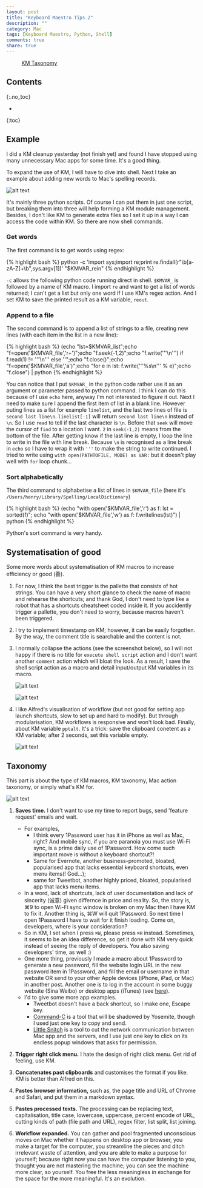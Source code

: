 ```yaml
---
layout: post
title: "Keyboard Maestro Tips 2"
description: ""
category: Mac
tags: [Keyboard Maestro, Python, Shell]
comments: true
share: true
---
```


<figure>
	<img src="http://i.imgur.com/cpWwfBs.png" alt="">
	<figcaption><a href="http://localhost:4000/keyboard-maestro-tips-2/#taxonomy" title="KM Taxonomy">KM Taxonomy</a></figcaption>
</figure>

## Contents
{:.no_toc}

* 
{:toc}

## Example

I did a KM cleanup yesterday (not finish yet) and found I have stopped using many unnecessary Mac apps for some time. It's a good thing.

To expand the use of KM, I will have to dive into shell. Next I take an example about adding new words to Mac's spelling records.

<!--more-->

![alt text](http://i.imgur.com/4uRyKjR.png "Insert")

It's mainly three python scripts. Of course I can put them in just one script, but breaking them into three will help forming a KM module management. Besides, I don't like KM to generate extra files so I set it up in a way I can access the code within KM. So there are now shell commands.

### Get words

The first command is to get words using regex:

{% highlight bash %}
python -c 'import sys;import re;print re.findall(r"\b[a-zA-Z]+\b",sys.argv[1])' "$KMVAR_rein"
{% endhighlight %}

`-c` allows the following python code running direct in shell. `$KMVAR_` is followed by a name of KM macro. I import `re` and want to get a list of words returned; I can't get a list but only one word if I use KM's regex action. And I set KM to save the printed result as a KM variable, `reout`.

### Append to a file

The second command is to append a list of strings to a file, creating new lines (with each item in the list in a new line):

{% highlight bash %}
(echo "lst=$KMVAR_list";echo "f=open('$KMVAR_file','r+')";echo "f.seek(-1,2)";echo "f.write('''\n''') if f.read(1) != '''\n''' else ''";echo "f.close()";echo "f=open('$KMVAR_file','a')";echo "for e in lst: f.write('''%s\n''' % e)";echo "f.close") | python
{% endhighlight %}

You can notice that I put `$KMVAR_` in the python code rather use it as an argument or parameter passed to python command. I think I can do this because of I use `echo` here, anyway I'm not interested to figure it out. Next I need to make sure I append the first item of list in a blank line. However puting lines as a list for example `linelist`, and the last two lines of file is `second last line\n`. `linelist[-1]` will return `second last line\n` instead of `\n`. So I use `read` to tell if the last character is `\n`. Before that `seek` will move the cursor of `find` to a location I want. `2` in `seek(-1,2)` means from the bottom of the file. After getting know if the last line is empty, I loop the line to write in the file with line break. Because `\n` is recognised as a line break in `echo` so I have to wrap it with `'''` to make the string to write continued. I tried to write using `with open(PATHTOFILE, MODE) as VAR:` but it doesn't play well with `for` loop chunk...

### Sort alphabetically

The third command to alphabetise a list of lines in `$KMVAR_file` (here it's `/Users/henry/Library/Spelling/LocalDictionary`)

{% highlight bash %}
(echo "with open('$KMVAR_file','r') as f: lst = sorted(f)"; echo "with open('$KMVAR_file','w') as f: f.writelines(lst)") | python
{% endhighlight %}

Python's sort command is very handy.

## Systematisation of good

Some more words about systematisation of KM macros to increase efficiency or good (善). 

1. For now, I think the best trigger is the pallette that consists of hot strings. You can have a very short glance to check the name of macro and rehearse the shortcuts; and thank God, I don't need to type like a robot that has a shortcuts cheatsheet coded inside it. If you accidently trigger a pallette, you don't need to worry, because macros haven't been triggered. 

2. I try to implement timestamp on KM; however, it can be easily forgotten. By the way, the comment title is searchable and the content is not.

3. I normally collapse the actions (see the screenshot below), so I will not happy if there is no title for `execute shell script` action and I don't want another `comment` action which will bloat the look. As a result, I save the shell script action as a macro and detail input/output KM variables in its macro.

	![alt text](http://i.imgur.com/L9MsKHy.png "Insert")

	![alt text](http://i.imgur.com/dXfzzgk.png "Insert")

4. I like Alfred's visualisation of workflow (but not good for setting app launch shortcuts, slow to set up and hard to modify). But through modularisation, KM workflows is responsive and won't look bad. Finally, about KM variable `pptalt`. It's a trick: save the clipboard conetent as a KM variable; after 2 seconds, set this variable empty.

	![alt text](http://i.imgur.com/ngppJRh.png "Insert")

## Taxonomy

This part is about the type of KM macros, KM taxonomy, Mac action taxonomy, or simply what's KM for. 

![alt text](http://i.imgur.com/cpWwfBs.png "Insert")

1. **Saves time.** I don't want to use my time to report bugs, send 'feature request' emails and wait.
	- For examples,
		- I think every 1Password user has it in iPhone as well as Mac, right? And mobile sync, if you are paranoia you must use Wi-Fi sync, is a prime daily use of 1Password. How come such important move is without a keyboard shortcut?!
		- Same for Evernote, another business-promoted, bloated, popularised app that lacks essential keyboard shortcuts, even menu items(! God...);
		- same for Tweetbot, another highly priced, bloated, popularised app that lacks menu items.
	- In a word, lack of shortcuts, lack of user documentation and lack of sincerity (诚意) given differnce in price and reality. So, the story is, ⌘9 to open Wi-Fi sync window is broken on my Mac then I have KM to fix it. Another thing is, ⌘W will quit 1Password. So next time I open 1Password I have to wait for it finish loading. Come on, developers, where is your consideration?
	- So in KM, I set when I press `⌘W`, please press `⌘H` instead. Sometimes, it seems to be an idea difference, so get it done with KM very quick instead of seeing the reply of developers. You also saving developers' time, as well :)
	- One more thing, previously I made a macro about 1Password to generate a new password, fill the website login URL in the new password item in 1Password, and fill the email or username in that website OR send to your other Apple devices (iPhone, iPad, or Mac) in another post. Another one is to log in the account in some buggy website (Sina Weibo) or desktop apps (iTunes) (see [here](http://i.imgur.com/sFGcECA.png)). 
	- I'd to give some more app examples.
		- Tweetbot doesn't have a back shortcut, so I make one, Escape key.
		- [Command-C](http://danilo.to/command-c) is a tool that will be shadowed by Yosemite, though I used just one key to copy and send.
		- [Little Snitch](http://www.obdev.at/products/littlesnitch/index.html) is a tool to cut the network communication between Mac app and the servers, and I use just one key to click on its endless popup windows that asks for permission. 

2. **Trigger right click menu.** I hate the design of right click menu. Get rid of feeling, use KM.

3. **Concatenates past clipboards** and customises the format if you like. KM is better than Alfred on this.

4. **Pastes browser information,** such as, the page title and URL of Chrome and Safari, and put them in a markdown syntax.

5. **Pastes processed texts.** The processing can be replacing text, capitalisation, title case, lowercase, uppercase, percent encode of URL, cutting kinds of path (file path and URL), regex filter, list split, list joining.

6. **Workflow expanded.** You can gather and pool fragmented unconscious moves on Mac whether it happens on desktop app or browser, you make a target for the computer, you streamline the pieces and ditch irrelevant waste of attention, and you are able to make a purpose for yourself; because right now you can have the computer listening to you, thought you are not mastering the machine; you can see the machine more clear, so yourself. You free the less meaningless in exchange for the space for the more meaningful. It's an evolution.

